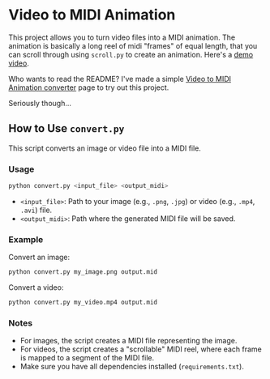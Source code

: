 # Video to MIDI Animation

This project allows you to turn video files into a MIDI animation. The animation is basically a long reel of midi "frames" of equal length, that you can scroll through using `scroll.py` to create an animation. Here's a [demo video](https://youtu.be/la5YD5i3txY).

Who wants to read the README? I've made a simple [Video to MIDI Animation converter](https://midi-animation.streamlit.app) page to try out this project.

Seriously though...

## How to Use `convert.py`

This script converts an image or video file into a MIDI file.

### Usage

```bash
python convert.py <input_file> <output_midi>
```

- `<input_file>`: Path to your image (e.g., `.png`, `.jpg`) or video (e.g., `.mp4`, `.avi`) file.
- `<output_midi>`: Path where the generated MIDI file will be saved.

### Example

Convert an image:
```bash
python convert.py my_image.png output.mid
```

Convert a video:
```bash
python convert.py my_video.mp4 output.mid
```

### Notes

- For images, the script creates a MIDI file representing the image.
- For videos, the script creates a "scrollable" MIDI reel, where each frame is mapped to a segment of the MIDI file.
- Make sure you have all dependencies installed (`requirements.txt`).